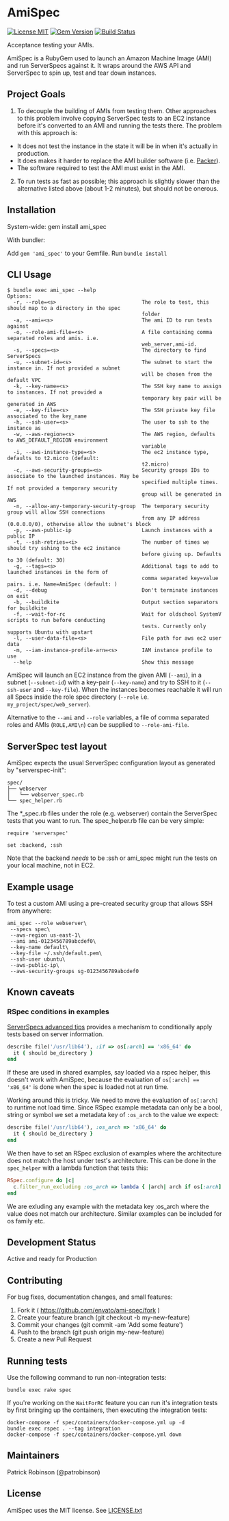 # AmiSpec

[![License MIT](https://img.shields.io/badge/license-MIT-brightgreen.svg)](https://github.com/envato/ami-spec/blob/master/LICENSE.txt)
[![Gem Version](https://badge.fury.io/rb/ami_spec.svg)](https://badge.fury.io/rb/ami_spec)
[![Build Status](https://travis-ci.org/envato/ami-spec.svg?branch=master)](https://travis-ci.org/envato/ami-spec)

Acceptance testing your AMIs.

AmiSpec is a RubyGem used to launch an Amazon Machine Image (AMI) and run ServerSpecs against it. It wraps around the AWS API and ServerSpec to spin up, test and tear down instances.

## Project Goals

1. To decouple the building of AMIs from testing them. Other approaches to this problem involve copying ServerSpec tests to an EC2 instance before it's converted to an AMI and running the tests there.
The problem with this approach is:

- It does not test the instance in the state it will be in when it's actually in production.
- It does makes it harder to replace the AMI builder software (i.e. [Packer](https://github.com/mitchellh/packer)).
- The software required to test the AMI must exist in the AMI.

2. To run tests as fast as possible; this approach is slightly slower than the alternative listed above (about 1-2 minutes), but should not be onerous.

## Installation

System-wide: gem install ami\_spec

With bundler:

Add `gem 'ami_spec'` to your Gemfile.
Run `bundle install`

## CLI Usage

```cli
$ bundle exec ami_spec --help
Options:
  -r, --role=<s>                            The role to test, this should map to a directory in the spec
                                            folder
  -a, --ami=<s>                             The ami ID to run tests against
  -o, --role-ami-file=<s>                   A file containing comma separated roles and amis. i.e.
                                            web_server,ami-id.
  -s, --specs=<s>                           The directory to find ServerSpecs
  -u, --subnet-id=<s>                       The subnet to start the instance in. If not provided a subnet
                                            will be chosen from the default VPC
  -k, --key-name=<s>                        The SSH key name to assign to instances. If not provided a
                                            temporary key pair will be generated in AWS
  -e, --key-file=<s>                        The SSH private key file associated to the key_name
  -h, --ssh-user=<s>                        The user to ssh to the instance as
  -w, --aws-region=<s>                      The AWS region, defaults to AWS_DEFAULT_REGION environment
                                            variable
  -i, --aws-instance-type=<s>               The ec2 instance type, defaults to t2.micro (default:
                                            t2.micro)
  -c, --aws-security-groups=<s>             Security groups IDs to associate to the launched instances. May be
                                            specified multiple times. If not provided a temporary security
                                            group will be generated in AWS
  -n, --allow-any-temporary-security-group  The temporary security group will allow SSH connections 
                                            from any IP address (0.0.0.0/0), otherwise allow the subnet's block
  -p, --aws-public-ip                       Launch instances with a public IP
  -t, --ssh-retries=<i>                     The number of times we should try sshing to the ec2 instance
                                            before giving up. Defaults to 30 (default: 30)
  -g, --tags=<s>                            Additional tags to add to launched instances in the form of
                                            comma separated key=value pairs. i.e. Name=AmiSpec (default: )
  -d, --debug                               Don't terminate instances on exit
  -b, --buildkite                           Output section separators for buildkite
  -f, --wait-for-rc                         Wait for oldschool SystemV scripts to run before conducting
                                            tests. Currently only supports Ubuntu with upstart
  -l, --user-data-file=<s>                  File path for aws ec2 user data
  -m, --iam-instance-profile-arn=<s>        IAM instance profile to use
  --help                                    Show this message

```

AmiSpec will launch an EC2 instance from the given AMI (`--ami`), in a subnet (`--subnet-id`) with a key-pair (`--key-name`)
and try to SSH to it (`--ssh-user` and `--key-file`).
When the instances becomes reachable it will run all Specs inside the role spec directory (`--role` i.e. `my_project/spec/web_server`).

Alternative to the `--ami` and `--role` variables, a file of comma separated roles and AMIs (`ROLE,AMI\n`) can be supplied to `--role-ami-file`.

## ServerSpec test layout

AmiSpec expects the usual ServerSpec configuration layout as generated by "serverspec-init":

    spec/
    ├── webserver
    │   └── webserver_spec.rb
    └── spec_helper.rb

The \*\_spec.rb files under the role (e.g. webserver) contain the ServerSpec
tests that you want to run. The spec_helper.rb file can be very simple:

    require 'serverspec'

    set :backend, :ssh

Note that the backend *needs* to be :ssh or ami_spec might run the tests on
your local machine, not in EC2.

## Example usage

To test a custom AMI using a pre-created security group that allows SSH from anywhere:

```cli
ami_spec --role webserver\
 --specs spec\
 --aws-region us-east-1\
 --ami ami-0123456789abcdef0\
 --key-name default\
 --key-file ~/.ssh/default.pem\
 --ssh-user ubuntu\
 --aws-public-ip\
 --aws-security-groups sg-0123456789abcdef0
```

## Known caveats

### RSpec conditions in examples

[ServerSpecs advanced tips](http://serverspec.org/advanced_tips.html) provides a mechanism to conditionally apply tests based on server information.

```ruby
describe file('/usr/lib64'), :if => os[:arch] == 'x86_64' do
  it { should be_directory }
end
```

If these are used in shared examples, say loaded via a rspec helper, this doesn't work with AmiSpec, because the evaluation of `os[:arch] == 'x86_64'` is done when the spec is loaded not at run time.

Working around this is tricky. We need to move the evaluation of `os[:arch]` to runtime not load time. Since RSpec example metadata can only be a bool, string or symbol we set a metadata key of `:os_arch` to the value we expect:

```ruby
describe file('/usr/lib64'), :os_arch => 'x86_64' do
  it { should be_directory }
end
```

We then have to set an RSpec exclusion of examples where the architecture does not match the host under test's architecture. This can be done in the `spec_helper` with a lambda function that tests this:

```ruby
RSpec.configure do |c|
  c.filter_run_excluding :os_arch => lambda { |arch| arch if os[:arch] != arch }
end
```

We are exluding any example with the metadata key :os_arch where the value does not match our architecture. Similar examples can be included for os family etc.

## Development Status

Active and ready for Production

## Contributing

For bug fixes, documentation changes, and small features:
1. Fork it ( https://github.com/envato/ami-spec/fork )
2. Create your feature branch (git checkout -b my-new-feature)
3. Commit your changes (git commit -am 'Add some feature')
4. Push to the branch (git push origin my-new-feature)
5. Create a new Pull Request

## Running tests

Use the following command to run non-integration tests:
```
bundle exec rake spec
```

If you're working on the `WaitForRC` feature you can run it's integration tests by first bringing up the containers, then executing the integration tests:
```
docker-compose -f spec/containers/docker-compose.yml up -d
bundle exec rspec . --tag integration
docker-compose -f spec/containers/docker-compose.yml down
```

## Maintainers

Patrick Robinson (@patrobinson)

## License

AmiSpec uses the MIT license. See [LICENSE.txt](./LICENSE.txt)
